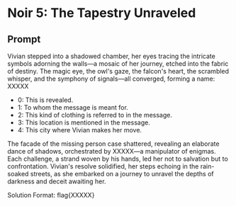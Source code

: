 # Noir 5: The Tapestry Unraveled

## Prompt

Vivian stepped into a shadowed chamber, her eyes tracing the intricate symbols adorning the walls—a mosaic of her journey, etched into the fabric of destiny. The magic eye, the owl's gaze, the falcon's heart, the scrambled whisper, and the symphony of signals—all converged, forming a name: XXXXX

* 0: This is revealed.
* 1: To whom the message is meant for.
* 2: This kind of clothing is referred to in the message.
* 3: This location is mentioned in the message.
* 4: This city where Vivian makes her move.

The facade of the missing person case shattered, revealing an elaborate dance of shadows, orchestrated by XXXXX—a manipulator of enigmas. Each challenge, a strand woven by his hands, led her not to salvation but to confrontation. Vivian's resolve solidified, her steps echoing in the rain-soaked streets, as she embarked on a journey to unravel the depths of darkness and deceit awaiting her.

Solution Format: flag{XXXXX}
